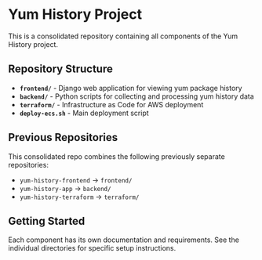 # Yum History Project

This is a consolidated repository containing all components of the Yum History project.

## Repository Structure

- **`frontend/`** - Django web application for viewing yum package history
- **`backend/`** - Python scripts for collecting and processing yum history data  
- **`terraform/`** - Infrastructure as Code for AWS deployment
- **`deploy-ecs.sh`** - Main deployment script

## Previous Repositories

This consolidated repo combines the following previously separate repositories:
- `yum-history-frontend` → `frontend/`
- `yum-history-app` → `backend/`  
- `yum-history-terraform` → `terraform/`

## Getting Started

Each component has its own documentation and requirements. See the individual directories for specific setup instructions.
